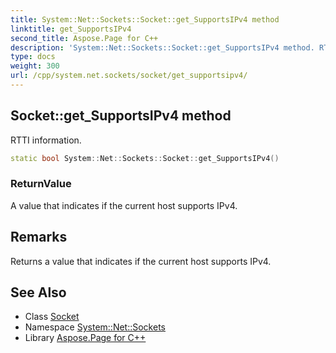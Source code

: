 ```yaml
---
title: System::Net::Sockets::Socket::get_SupportsIPv4 method
linktitle: get_SupportsIPv4
second_title: Aspose.Page for C++
description: 'System::Net::Sockets::Socket::get_SupportsIPv4 method. RTTI information in C++.'
type: docs
weight: 300
url: /cpp/system.net.sockets/socket/get_supportsipv4/
---
```

## Socket::get_SupportsIPv4 method


RTTI information.

```cpp
static bool System::Net::Sockets::Socket::get_SupportsIPv4()
```


### ReturnValue

A value that indicates if the current host supports IPv4.
## Remarks


Returns a value that indicates if the current host supports IPv4. 
## See Also

* Class [Socket](../)
* Namespace [System::Net::Sockets](../../)
* Library [Aspose.Page for C++](../../../)
